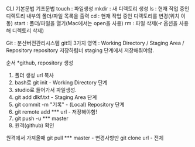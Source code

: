 CLI 기본문법
기초문법
 touch : 파일생성
mkdir : 새 디렉토리 생성
ls : 현재 작업 중인 디렉토리 내부의 폴더/파일 목록을 출력
cd : 현재 작업 중인 디렉토리를 변경(위치 이동)
start : 폴더/파일을 열기(Mac에서는 open을 사용)
rm : 파일 삭제(-r 옵션을 사용해 디렉토리 삭제)

Git : 분산버전관리시스템
git의 3가지 영역 : Working Directory / Staging Area / Repository
repository 저장하렴너 staging 단계에서 저장해줘야함.

순서                                                                       *github, repository 생성
1. 폴더 생성                                                                    url 복사
2. bash로 git init                -    Working Directory 단계
3. studio로 들어가서 파일생성. 
4. git add dlkf.txt              -  Staging Area 단계
5. git commit -m "기록"           - (Local) Repository 단계
6. git remote add ***  url            - 저장해야함!
7. git push -u *** master
8. 원격(github) 확인

원격에서 가져올때
git pull *** master        - 변경사항만
git clone url              - 전체
